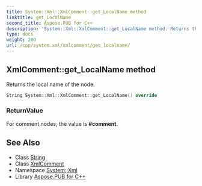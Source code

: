 ```yaml
---
title: System::Xml::XmlComment::get_LocalName method
linktitle: get_LocalName
second_title: Aspose.PUB for C++
description: 'System::Xml::XmlComment::get_LocalName method. Returns the local name of the node in C++.'
type: docs
weight: 200
url: /cpp/system.xml/xmlcomment/get_localname/
---
```

## XmlComment::get_LocalName method


Returns the local name of the node.

```cpp
String System::Xml::XmlComment::get_LocalName() override
```


### ReturnValue

For comment nodes, the value is **#comment**.

## See Also

* Class [String](../../../system/string/)
* Class [XmlComment](../)
* Namespace [System::Xml](../../)
* Library [Aspose.PUB for C++](../../../)
